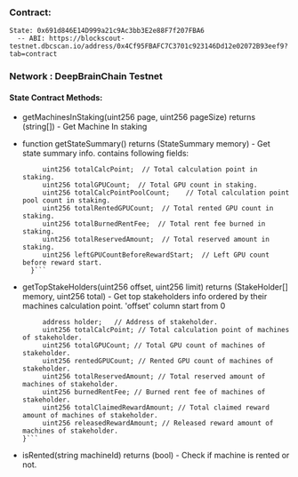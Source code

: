 ### Contract:
    State: 0x691d846E14D999a21c9Ac3bb3E2e88F7f207FBA6
      -- ABI: https://blockscout-testnet.dbcscan.io/address/0x4Cf95FBAFC7C3701c923146Dd12e02072B93eef9?tab=contract

### Network : DeepBrainChain Testnet

#### State Contract Methods:

* getMachinesInStaking(uint256 page, uint256 pageSize) returns (string[]) - Get Machine In staking

* function getStateSummary() returns (StateSummary memory) - Get state summary info. contains following fields:
  ```struct StateSummary {
       uint256 totalCalcPoint;  // Total calculation point in staking.
       uint256 totalGPUCount;  // Total GPU count in staking.
       uint256 totalCalcPointPoolCount;    // Total calculation point pool count in staking.
       uint256 totalRentedGPUCount;  // Total rented GPU count in staking.
       uint256 totalBurnedRentFee;  // Total rent fee burned in staking.
       uint256 totalReservedAmount;  // Total reserved amount in staking.
       uint256 leftGPUCountBeforeRewardStart;  // Left GPU count before reward start.
    }```
  
* getTopStakeHolders(uint256 offset, uint256 limit) returns (StakeHolder[] memory, uint256 total) - Get top stakeholders info ordered by their machines calculation point. 'offset' column start from 0
  ```struct StakeHolder {
       address holder;   // Address of stakeholder.
       uint256 totalCalcPoint; // Total calculation point of machines of stakeholder.
       uint256 totalGPUCount; // Total GPU count of machines of stakeholder.
       uint256 rentedGPUCount; // Rented GPU count of machines of stakeholder.
       uint256 totalReservedAmount; // Total reserved amount of machines of stakeholder.
       uint256 burnedRentFee; // Burned rent fee of machines of stakeholder.
       uint256 totalClaimedRewardAmount; // Total claimed reward amount of machines of stakeholder.
       uint256 releasedRewardAmount; // Released reward amount of machines of stakeholder.
  }```

* isRented(string machineId) returns (bool) - Check if machine is rented or not.
